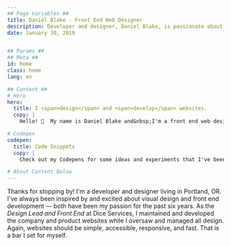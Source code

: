```yaml
---
## Page Variables ##
title: Daniel Blake - Front End Web Designer
description: Developer and designer, Daniel Blake, is passionate about building responsive and accessible websites.
date: January 30, 2019


## Params ##
## Meta ##
id: home
class: home
lang: en

## Content ##
# Hero
hero:
  title: I <span>design</span> and <span>develop</span> websites.
  copy: |
    Hello! 👋  My name is Daniel Blake and&nbsp;I'm a front end web designer who believes that websites should be simple, accessible, responsive, and&nbsp;fast.

# Codepen
codepen:
  title: Code Snippets
  copy: |
    Check out my Codepens for some ideas and experiments that I've been working on.

# About Content Below
---
```


Thanks for stopping by! I'm a developer and designer living in Portland,&nbsp;OR. I've always been inspired by and excited about visual design and front end development &mdash; both have been my passion for the past six years. As the <i>Design Lead and Front End</i> at Dice Services, I maintained and developed the company and product websites while I oversaw and managed all design. Again, websites should be simple, accessible, responsive, and&nbsp;fast. That is a bar I set for&nbsp;myself.
